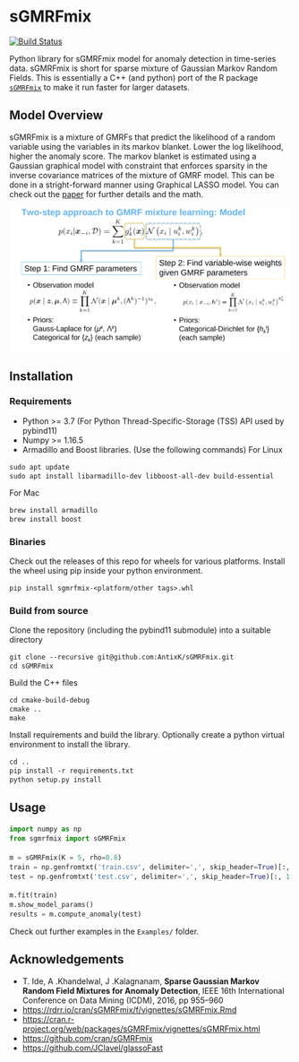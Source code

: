 # sGMRFmix

[![Build Status](https://travis-ci.com/AntixK/sGMRFmix.svg?branch=dev)](https://travis-ci.com/AntixK/sGMRFmix)

Python library for sGMRFmix model for anomaly detection in time-series data.
sGMRFmix is short for sparse mixture of Gaussian Markov Random Fields.
This is essentially a C++ (and python) port of the R package [`sGMRFmix`](https://cran.r-project.org/web/packages/sGMRFmix/index.html) to make it run faster for larger datasets.

## Model Overview
sGMRFmix is a mixture of GMRFs that predict the likelihood of a random variable using the variables in its markov blanket. Lower the log likelihood, higher the anomaly score. The markov blanket is estimated using a Gaussian graphical model with constraint that enforces sparsity in the inverse covariance matrices of the mixture of GMRF model. This can be done in a stright-forward manner using Graphical LASSO model. You can check out the [paper](https://ide-research.net/papers/2016_ICDM_Ide.pdf) for further details and the math.
  
![sGMRFmix Model](https://github.com/AntixK/sGMRFmix/blob/main/assets/model_overview.png)

## Installation

### Requirements
- Python >= 3.7 (For Python Thread-Specific-Storage (TSS) API used by pybind11)
- Numpy >= 1.16.5
- Armadillo and Boost libraries. (Use the following commands)
For Linux
```
sudo apt update
sudo apt install libarmadillo-dev libboost-all-dev build-essential
```

For Mac
```
brew install armadillo 
brew install boost
```

### Binaries
Check out the releases of this repo for wheels for various platforms.
Install the wheel using pip inside your python environment.
```
pip install sgmrfmix-<platform/other tags>.whl
```


### Build from source

Clone the repository (including the pybind11 submodule) into a suitable directory
```
git clone --recursive git@github.com:AntixK/sGMRFmix.git
cd sGMRFmix
```
Build the C++ files
```
cd cmake-build-debug
cmake ..
make
```
Install requirements and build the library.
Optionally create a python virtual environment to install the library.
```
cd ..
pip install -r requirements.txt
python setup.py install
```

## Usage
```python
import numpy as np
from sgmrfmix import sGMRFmix

m = sGMRFmix(K = 5, rho=0.8)
train = np.genfromtxt('train.csv', delimiter=',', skip_header=True)[:, 1:]
test = np.genfromtxt('test.csv', delimiter=',', skip_header=True)[:, 1:]

m.fit(train)
m.show_model_params()
results = m.compute_anomaly(test)
```

Check out further examples in the `Examples/` folder.


## Acknowledgements
- T. Ide, A .Khandelwal, J .Kalagnanam, **Sparse Gaussian Markov Random Field Mixtures for Anomaly Detection**, IEEE 16th International Conference on Data Mining (ICDM), 2016, pp 955–960
- https://rdrr.io/cran/sGMRFmix/f/vignettes/sGMRFmix.Rmd
- https://cran.r-project.org/web/packages/sGMRFmix/vignettes/sGMRFmix.html
- https://github.com/cran/sGMRFmix
- https://github.com/JClavel/glassoFast
